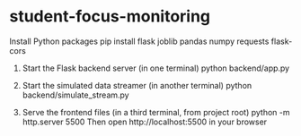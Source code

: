 # student-focus-monitoring

Install Python packages
pip install flask joblib pandas numpy requests flask-cors

1. Start the Flask backend server (in one terminal)
python backend/app.py

2. Start the simulated data streamer (in another terminal)
python backend/simulate_stream.py

3. Serve the frontend files (in a third terminal, from project root)
python -m http.server 5500
Then open http://localhost:5500 in your browser
